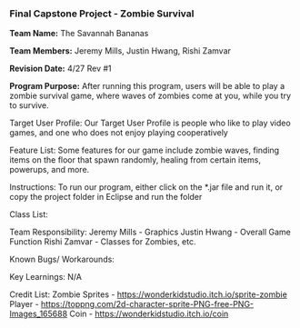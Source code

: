 ### Final Capstone Project - Zombie Survival

**Team Name:** The Savannah Bananas

**Team Members:** Jeremy Mills, Justin Hwang, Rishi Zamvar

**Revision Date:** 4/27 Rev #1

**Program Purpose:** After running this program, users will be able to play a zombie survival game, where waves of zombies come at you, while you try to survive.

Target User Profile: Our Target User Profile is people who like to play video games, and one who does not enjoy playing cooperatively

Feature List: Some features for our game include zombie waves, finding items on the floor that spawn randomly, healing from certain items, powerups, and more.

Instructions: To run our program, either click on the *.jar file and run it, or copy the project folder in Eclipse and run the folder

Class List:

Team Responsibility: Jeremy Mills - Graphics
			    Justin Hwang - Overall Game Function
			    Rishi Zamvar - Classes for Zombies, etc.

Known Bugs/ Workarounds:

Key Learnings: N/A

Credit List:
Zombie Sprites - https://wonderkidstudio.itch.io/sprite-zombie
Player - https://toppng.com/2d-character-sprite-PNG-free-PNG-Images_165688
Coin - https://wonderkidstudio.itch.io/coin
